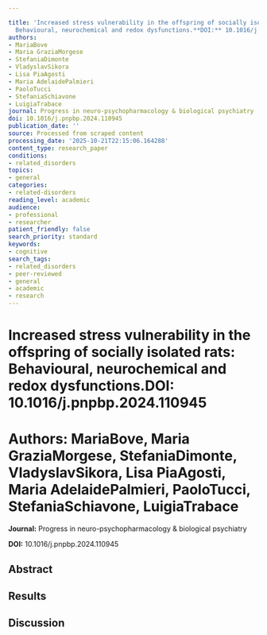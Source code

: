 ```yaml
---

title: 'Increased stress vulnerability in the offspring of socially isolated rats:
  Behavioural, neurochemical and redox dysfunctions.**DOI:** 10.1016/j.pnpbp.2024.110945'
authors:
- MariaBove
- Maria GraziaMorgese
- StefaniaDimonte
- VladyslavSikora
- Lisa PiaAgosti
- Maria AdelaidePalmieri
- PaoloTucci
- StefaniaSchiavone
- LuigiaTrabace
journal: Progress in neuro-psychopharmacology & biological psychiatry
doi: 10.1016/j.pnpbp.2024.110945
publication_date: ''
source: Processed from scraped content
processing_date: '2025-10-21T22:15:06.164288'
content_type: research_paper
conditions:
- related_disorders
topics:
- general
categories:
- related-disorders
reading_level: academic
audience:
- professional
- researcher
patient_friendly: false
search_priority: standard
keywords:
- cognitive
search_tags:
- related_disorders
- peer-reviewed
- general
- academic
- research
---
```




# Increased stress vulnerability in the offspring of socially isolated rats: Behavioural, neurochemical and redox dysfunctions.**DOI:** 10.1016/j.pnpbp.2024.110945

# **Authors:** MariaBove, Maria GraziaMorgese, StefaniaDimonte, VladyslavSikora, Lisa PiaAgosti, Maria AdelaidePalmieri, PaoloTucci, StefaniaSchiavone, LuigiaTrabace

**Journal:** Progress in neuro-psychopharmacology & biological psychiatry

**DOI:** 10.1016/j.pnpbp.2024.110945

## Abstract

## Results

## Discussion